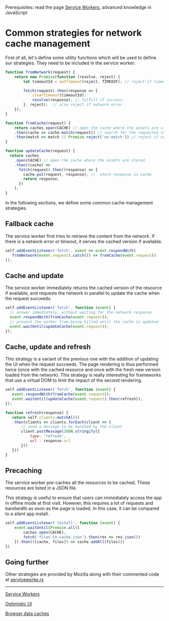 <span class="requirements">Prerequisites: read the page <a href="service-workers.md">Service Workers</a>, advanced knowledge in JavaScript</span>

Common strategies for network cache management
===============================================

First of all, let's define some utility functions which will be used to define our strategies. They need to be included in the service worker:

```javascript
function fromNetwork(request) {
    return new Promise(function (resolve, reject) {
        let timeoutId = setTimeout(reject, TIMEOUT); // reject if timeout

        fetch(request).then(response => {
            clearTimeout(timeoutId);
            resolve(response); // fulfill if success.
        }, reject);  // also reject if network error
    });
}

function fromCache(request) {
    return caches.open(CACHE) // open the cache where the assets are stored
    .then(cache => cache.match(request)) // search for the requested resource
    .then(match => match || Promise.reject('no-match')) // reject if not found
}

function updateCache(request) {
  return caches
    .open(CACHE) // open the cache where the assets are stored
    .then((cache) =>
      fetch(request).then((response) => {
        cache.put(request, response); //  store response in cache
        return response;
      })
    );
}
 ```

In the following sections, we define some common cache management strategies.

## Fallback cache

The service worker first tries to retrieve the content from the network. If there is a network error or timeout, it serves the cached version if available.

 ```javascript
self.addEventListener('fetch', event => event.respondWith(
    fromNetwork(event.request).catch(() => fromCache(event.request))
));
 ```
## Cache and update

The service worker immediately returns the cached version of the resource if available, and requests the network in parallel to update the cache when the request succeeds.

  ```javascript
self.addEventListener('fetch', function (event) {
    // answer immediately, without waiting for the network response
    event.respondWith(fromCache(event.request));
    // prevent the worker from being killed until the cache is updated
    event.waitUntil(updateCache(event.request));
});
  ```

## Cache, update and refresh

This strategy is a variant of the previous one with the addition of updating the UI when the request succeeds. The page rendering is thus performed twice (once with the cached resource and once with the fresh new version loaded from the network). This strategy is really interesting for frameworks that use a virtual DOM to limit the impact of the second rendering.

 ```javascript
self.addEventListener('fetch', function (event) {
    event.respondWith(fromCache(event.request));
    event.waitUntil(updateCache(event.request).then(refresh));
});

function refresh(response) {
    return self.clients.matchAll()
    .then(clients => clients.forEach(client => {
        // send a message to be handled by the client
        client.postMessage(JSON.stringify({
            type: 'refresh',
            url : response.url
        }))
    }))
}
```

## Precaching

The service worker pre-caches all the resources to be cached. These resources are listed in a JSON file.

This strategy is useful to ensure that users can immediately access the app in offline mode at first visit. However, this requires a lot of requests and bandwidth as soon as the page is loaded. In this case, it can be compared to a silent app install.

```javascript
self.addEventListener('install', function (event) {
    event.waitUntil(Promise.all([
        caches.open(CACHE),
        fetch('files-to-cache.json').then(res => res.json())
    ]).then(([cache, files]) => cache.addAll(files)))
})
```

## Going further

Other strategies are provided by Mozilla along with their commented code at [serviceworke.rs](http://serviceworke.rs)

---

[Service Workers](service-workers.md)

[Optimistic UI](optimistic-ui.md)

[Browser data caches](data-cache.md)
